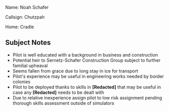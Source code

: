 Name: Noah Schafer

Callsign: Chutzpah

Home: Cradle

## Subject Notes
- Pilot is well educated with a background in business and construction
- Potential heir to Sernetz-Schafer Construction Group subject to further familial upheaval
- Seems fallen from grace due to long stay in ice for transport
- Pilot's experience may be useful in engineering works needed by border colonies
- Pilot to be deployed thanks to skills in **\[Redacted]** that may be useful in case any **\[Redacted]** needs to be dealt with
- Due to relative inexperience assign pilot to low risk assignment pending thorough skills assessment outside of simulators